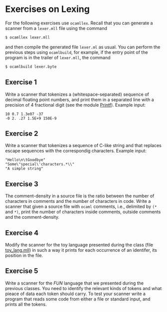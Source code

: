 # Exercises on Lexing

For the following exercises use `ocamllex`.
Recall that you can generate a scanner from a `lexer.mll` file using the command
```sh
$ ocamllex lexer.mll
```
and then compile the generated file `lexer.ml` as usual.
You can perform the previous steps using `ocamlbuild`, for example,
if the entry point of the program is in the trailer of `lexer.mll`, the command
```sh
$ ocamlbuild lexer.byte
```

## Exercise 1

Write a scanner that tokenizes a (whitespace-separated) sequence of decimal
floating point numbers, and print them in a separated line with a precision of 4
fractional digit (see the module
[Printf](https://caml.inria.fr/pub/docs/manual-ocaml/libref/Printf.html)).
Example input:
```
10 0.7 1.3e07 -37
-0 2. .27 1.5E+9 150E-9
```

## Exercise 2

Write a scanner that tokenizes a sequence of C-like string and that replaces
escape sequences with the correspondig characters.
Example input:
```
"Hello\n\tGoodbye"
"Some\"special\'characters.*\\"
"A simple string"
```

## Exercise 3

The comment-density in a source file is the ratio between the number of
characters in comments and the number of characters in code.  Write a scanner
that given a source file with `ocaml` comments, i.e., delimited by `(*` and
`*)`, print the number of characters inside comments, outside comments and the
comment-density.

## Exercise 4

Modify the scanner for the toy language presented during the class (file [toy_lang.mll](../code/toy_lang.mll))
in such a way it prints for each occurrence of an identifer, its position in the file.

## Exercise 5

Write a scanner for the *FUN* language that we presented during the previous
classes.  You need to identify the relevant kinds of tokens and what pieace of
data each token should carry.  To test your scanner write a program that reads
some code from either a file or standard input, and prints all the tokens.
